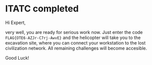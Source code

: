 # ITATC completed

Hi Expert,

very well, you are ready for serious work now. Just enter the code `FLAG{OTE6-AZJr-C7rj-AwvE}` and the helicopter will take you to the excavation site, where you can connect your workstation to the lost civilization network. All remaining challenges will become accesible.

Good Luck!